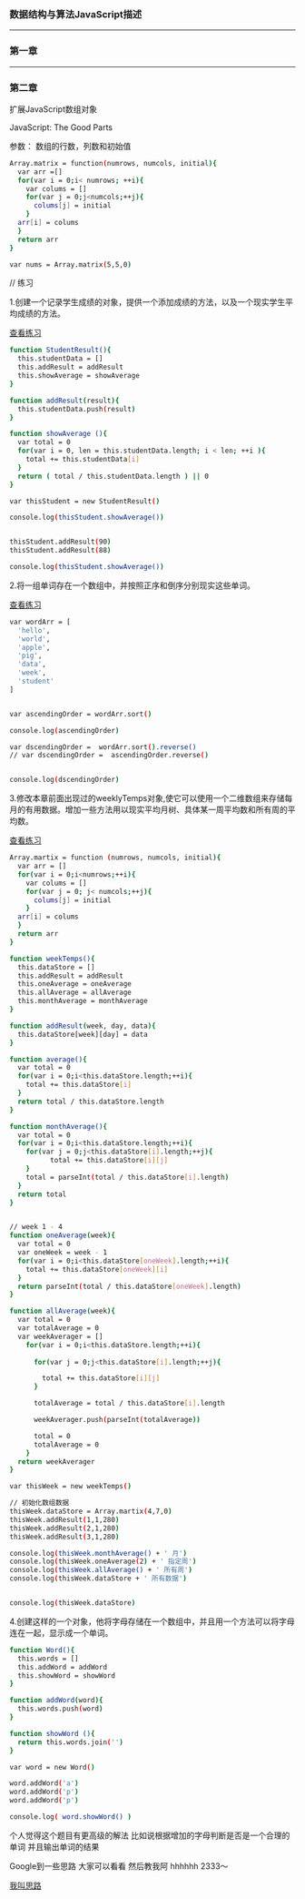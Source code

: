 ### 数据结构与算法JavaScript描述

---

### 第一章
---
### 第二章

扩展JavaScript数组对象

JavaScript: The Good Parts

参数： 数组的行数，列数和初始值

``` bash
Array.matrix = function(numrows, numcols, initial){
  var arr =[]
  for(var i = 0;i< numrows; ++i){
    var colums = []
    for(var j = 0;j<numcols;++j){
      colums[j] = initial
    }
  arr[i] = colums
  }
  return arr
}
```

``` bash
var nums = Array.matrix(5,5,0)
```

// 练习

1.创建一个记录学生成绩的对象，提供一个添加成绩的方法，以及一个现实学生平均成绩的方法。

[查看练习](https://github.com/xiaotiandada/Learn_book/tree/master/%E6%95%B0%E6%8D%AE%E7%BB%93%E6%9E%84%E4%B8%8E%E7%AE%97%E6%B3%95JavaScript%E6%8F%8F%E8%BF%B0/%E7%AC%AC%E4%BA%8C%E7%AB%A0)

``` bash
function StudentResult(){
  this.studentData = []
  this.addResult = addResult
  this.showAverage = showAverage
}

function addResult(result){
  this.studentData.push(result)
}

function showAverage (){
  var total = 0
  for(var i = 0, len = this.studentData.length; i < len; ++i ){
    total += this.studentData[i]
  }
  return ( total / this.studentData.length ) || 0
}

var thisStudent = new StudentResult()

console.log(thisStudent.showAverage())


thisStudent.addResult(90)
thisStudent.addResult(88)

console.log(thisStudent.showAverage())
```

2.将一组单词存在一个数组中，并按照正序和倒序分别现实这些单词。

[查看练习](https://github.com/xiaotiandada/Learn_book/tree/master/%E6%95%B0%E6%8D%AE%E7%BB%93%E6%9E%84%E4%B8%8E%E7%AE%97%E6%B3%95JavaScript%E6%8F%8F%E8%BF%B0/%E7%AC%AC%E4%BA%8C%E7%AB%A0)

``` bash
var wordArr = [
  'hello',
  'world',
  'apple',
  'pig',
  'data',
  'week',
  'student'
]


var ascendingOrder = wordArr.sort()

console.log(ascendingOrder)

var dscendingOrder =  wordArr.sort().reverse()
// var dscendingOrder =  ascendingOrder.reverse()


console.log(dscendingOrder)

```

3.修改本章前面出现过的weeklyTemps对象,使它可以使用一个二维数组来存储每月的有用数据。增加一些方法用以现实平均月树、具体某一周平均数和所有周的平均数。

[查看练习](https://github.com/xiaotiandada/Learn_book/tree/master/%E6%95%B0%E6%8D%AE%E7%BB%93%E6%9E%84%E4%B8%8E%E7%AE%97%E6%B3%95JavaScript%E6%8F%8F%E8%BF%B0/%E7%AC%AC%E4%BA%8C%E7%AB%A0)

```bash
Array.martix = function (numrows, numcols, initial){
  var arr = []
  for(var i = 0;i<numrows;++i){
    var colums = []
    for(var j = 0; j< numcols;++j){
      colums[j] = initial
    }
  arr[i] = colums
  }
  return arr
}

function weekTemps(){
  this.dataStore = []
  this.addResult = addResult
  this.oneAverage = oneAverage
  this.allAverage = allAverage
  this.monthAverage = monthAverage
}

function addResult(week, day, data){
  this.dataStore[week][day] = data
}

function average(){
  var total = 0
  for(var i = 0;i<this.dataStore.length;++i){
    total += this.dataStore[i]
  }
  return total / this.dataStore.length
}

function monthAverage(){
  var total = 0
  for(var i = 0;i<this.dataStore.length;++i){
    for(var j = 0;j<this.dataStore[i].length;++j){
          total += this.dataStore[i][j]
    }
    total = parseInt(total / this.dataStore[i].length)
  }
  return total
}


// week 1 - 4
function oneAverage(week){
  var total = 0
  var oneWeek = week - 1
  for(var i = 0;i<this.dataStore[oneWeek].length;++i){
    total += this.dataStore[oneWeek][i]
  }
  return parseInt(total / this.dataStore[oneWeek].length)
}

function allAverage(week){
  var total = 0
  var totalAverage = 0
  var weekAverager = []
    for(var i = 0;i<this.dataStore.length;++i){
      
      for(var j = 0;j<this.dataStore[i].length;++j){

        total += this.dataStore[i][j]
      }

      totalAverage = total / this.dataStore[i].length

      weekAverager.push(parseInt(totalAverage))

      total = 0
      totalAverage = 0
    }
  return weekAverager
}

var thisWeek = new weekTemps()

// 初始化数组数据
thisWeek.dataStore = Array.martix(4,7,0)
thisWeek.addResult(1,1,280)
thisWeek.addResult(2,1,280)
thisWeek.addResult(3,1,280)

console.log(thisWeek.monthAverage() + ' 月')
console.log(thisWeek.oneAverage(2) + ' 指定周')
console.log(thisWeek.allAverage() + ' 所有周')
console.log(thisWeek.dataStore + ' 所有数据')


console.log(thisWeek.dataStore)


```

4.创建这样的一个对象，他将字母存储在一个数组中，并且用一个方法可以将字母连在一起，显示成一个单词。

``` bash
function Word(){
  this.words = []
  this.addWord = addWord
  this.showWord = showWord
}

function addWord(word){
  this.words.push(word)
}

function showWord (){
  return this.words.join('')
}

var word = new Word()

word.addWord('a')
word.addWord('p')
word.addWord('p')

console.log( word.showWord() )

```


个人觉得这个题目有更高级的解法 比如说根据增加的字母判断是否是一个合理的单词 并且输出单词的结果

Google到一些思路 大家可以看看 然后教我阿 hhhhhh 2333～

[我叫思路](https://github.com/lmk123/blog/issues/12)